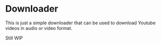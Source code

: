 # Downloader

This is just a simple downloader that can be used
to download Youtube videos in audio or video format.


Still WIP